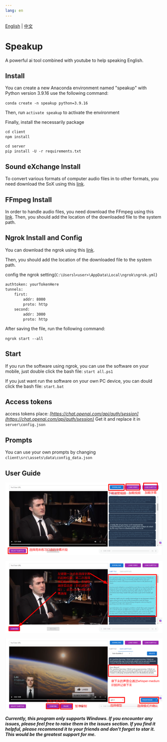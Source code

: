 ```yaml
---
lang: en
---
```

[English](README.md) | [中文](README.zh.md)

# Speakup

 A powerful ai tool combined with youtube to help speaking English.

## Install

You can create a new Anaconda environment named "speakup" with Python version 3.9.16 use the following command:

`conda create -n speakup python=3.9.16`

Then, run `activate speakup` to activate the environment

Finally,  install the necessarily package

```
cd client
npm install
```

```
cd server
pip install -U -r requirements.txt
```

## Sound eXchange Install

To convert various formats of computer audio files in to other formats, you need download the SoX using this [link](https://sox.sourceforge.io/).

## FFmpeg Install

In order to handle audio files, you need download the FFmpeg using this [link](https://ffmpeg.org/).
Then, you should add the location of the downloaded file to the system path.

## Ngrok Install and Config

You can download the ngrok using this [link](https://ngrok.com/download).

Then, you should add the location of the downloaded file to the system path.

config the ngrok setting(`C:\Users`\\`<user>\AppData\Local\ngrok\ngrok.yml`)

```
authtoken: yourTokenHere
tunnels:
	first:
		addr: 8000
		proto: http
	second:
		addr: 3000
		proto: http
```

After saving the file, run the following command:

`ngrok start --all`

## Start

If you run the software using ngrok, you can use the software on your mobile, just double click the bash file: `start all.ps1`

If you just want run the software on your own PC device, you can dould click the bash file: `start.bat`

## Access tokens

access tokens place: *[https://chat.openai.com/api/auth/session](https://chat.openai.com/api/auth/session)*
Get it and replace it in `server\config.json`

## Prompts

You can use your own prompts by changing `client\src\assets\data\config_data.json`

## User Guide

![1686489915963](image/README.zh/1686489915963.png)

![1686490211645](image/README.zh/1686490211645.png)

![1686490758714](image/README.zh/1686490758714.png)

***Currently, this program only supports Windows. If you encounter any issues, please feel free to raise them in the issues section. If you find it helpful, please recommend it to your friends and don't forget to star it. This would be the greatest support for me.***
